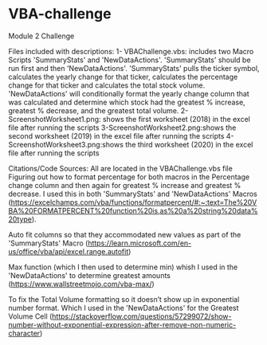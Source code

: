 # VBA-challenge
Module 2 Challenge

Files included with descriptions:
1- VBAChallenge.vbs: includes two Macro Scripts 'SummaryStats' and 'NewDataActions'. 'SummaryStats' should be run first and then 'NewDataActions'.  'SummaryStats' pulls the ticker symbol, calculates the yearly change for that ticker, calculates the percentage change for that ticker and calculates the total stock volume.  'NewDataActions' will conditionally format the yearly change column that was calculated and determine which stock had the greatest % increase, greatest % decrease, and the greatest total volume. 
2-ScreenshotWorksheet1.png: shows the first worksheet (2018) in the excel file after running the scripts
3-ScreenshotWorksheet2.png:shows the second worksheet (2019) in the excel file after running the scripts
4-ScreenshotWorksheet3.png:shows the third worksheet (2020) in the excel file after running the scripts

Citations/Code Sources:
All are located in the VBAChallenge.vbs file
Figuring out how to format percentage for both macros in the Percentage change column and then again for greatest % increase and greatest % decrease. I used this in both 'SummaryStats' and 'NewDataActions' Macros (https://excelchamps.com/vba/functions/formatpercent/#:~:text=The%20VBA%20FORMATPERCENT%20function%20is,as%20a%20string%20data%20type).

Auto fit columns so that they accommodated new values as part of the 'SummaryStats' Macro (https://learn.microsoft.com/en-us/office/vba/api/excel.range.autofit)

Max function (which I then used to determine min) whish I used in the 'NewDataActions' to determine greatest amounts (https://www.wallstreetmojo.com/vba-max/)

To fix the Total Volume formatting so it doesn’t show up in exponential number format.  Which I used in the 'NewDataActions' for the Greatest Volume Cell (https://stackoverflow.com/questions/57299072/show-number-without-exponential-expression-after-remove-non-numeric-character)
